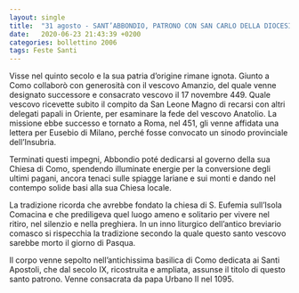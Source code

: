 ```yaml
---
layout: single
title:  "31 agosto - SANT’ABBONDIO, PATRONO CON SAN CARLO DELLA DIOCESI"
date:   2020-06-23 21:43:39 +0200
categories: bollettino 2006
tags: Feste Santi
---
```


Visse nel quinto secolo e la sua patria d’origine rimane ignota. Giunto a Como collaborò con generosità con il vescovo Amanzio, del quale venne designato successore e consacrato vescovo il 17 novembre 449. Quale vescovo ricevette subito il compito da San Leone Magno di recarsi con altri delegati papali in Oriente, per esaminare la fede del vescovo Anatolio. La missione ebbe successo e tornato a Roma, nel 451, gli venne affidata una lettera per Eusebio di Milano, perché fosse convocato un sinodo provinciale dell’Insubria.

Terminati questi impegni, Abbondio poté dedicarsi al governo della sua Chiesa di Como, spendendo illuminate energie per la conversione degli ultimi pagani, ancora tenaci sulle spiagge lariane e sui monti e dando nel contempo solide basi alla sua Chiesa locale. 

La tradizione ricorda che avrebbe fondato la chiesa di S. Eufemia sull’Isola Comacina e che prediligeva quel luogo ameno e solitario per vivere nel ritiro, nel silenzio e nella preghiera. In un inno liturgico dell’antico breviario comasco si rispecchia la tradizione secondo la quale questo santo vescovo sarebbe morto il giorno di Pasqua. 

Il corpo venne sepolto nell’antichissima basilica di Como dedicata ai Santi Apostoli, che dal secolo IX, ricostruita e ampliata, assunse il titolo di questo santo patrono. Venne consacrata da papa Urbano II nel 1095. 



